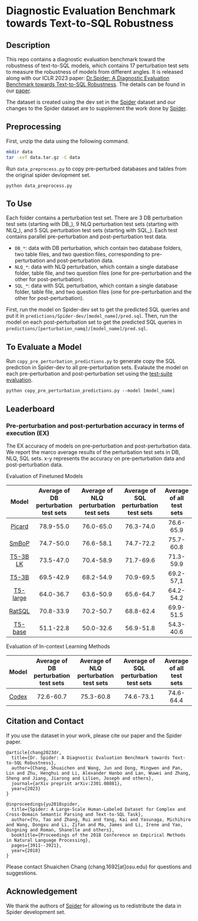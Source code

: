 # Diagnostic Evaluation Benchmark towards Text-to-SQL Robustness

## Description
This repo contains a diagnostic evaluation benchmark toward the robustness of text-to-SQL models, which contains 17 perturbation test sets to measure the robustness of models from different angles. It is released along with our ICLR 2023 paper: [Dr.Spider: A Diagnostic Evaluation Benchmark towards Text-to-SQL Robustness](https://arxiv.org/pdf/2301.08881.pdf).
The details can be found in our [paper](https://arxiv.org/pdf/2301.08881.pdf). 

The dataset is created using the dev set in the [Spider](https://yale-lily.github.io/spider) dataset and our changes to the Spider dataset are to supplement the work done by [Spider](https://arxiv.org/abs/1809.08887).

## Preprocessing

First, unzip the data using the following command.
```bash
mkdir data
tar -xvf data.tar.gz -C data
```

Run ``data_preprocess.py`` to copy pre-perturbed databases and tables from the original spider devlopment set.

```
python data_preprocess.py
```

## To Use

Each folder contains a perturbation test set. There are 3 DB perturbation test sets (starting with DB_), 9 NLQ perturbation test sets (starting with NLQ_), and 5 SQL perturbation test sets (starting with SQL_). Each test contains parallel pre-perturbation and post-perturbation test data. 

* `DB_*`: data with DB perturbation, which contain two database folders, two table files, and two question files, corresponding to pre-perturbation and post-perturbation data.
* `NLQ_*`: data with NLQ perturbation, which contain a single database folder, table file, and two question files (one for pre-perturbation and the other for post-perturbation).
* `SQL_*`: data with SQL perturbation, which contain a single database folder, table file, and two question files (one for pre-perturbation and the other for post-perturbation).

First, run the model on Spider-dev set to get the predicted SQL queries and put it in ``predictions/Spider-dev/[model_name]/pred.sql``.
Then, run the model on each post-perturbation set to get the predicted SQL queries in ``predictions/[perturbation_namq]/[model_name]/pred.sql``.

## To Evaluate a Model

Run ``copy_pre_perturbation_predictions.py`` to generate copy the SQL prediction in Spider-dev to all pre-perturbation sets.
Evalaute the model on each pre-perturbation and post-perturbation set using the [test-suite evaluation](https://github.com/taoyds/test-suite-sql-eval).

```
python copy_pre_perturbation_predictions.py --model [model_name]
```

## Leaderboard

### Pre-perturbation and post-perturbation accuracy in terms of execution (EX)
The EX accuracy of models on pre-perturbation and post-perturbation data. We report the marco average results of the perturbation test sets in DB, NLQ, SQL sets. x-y represents the accuracy on pre-perturbation data and post-perturbation data.


Evaluation of Finetuned Models

|                      Model                       | Average of DB perturbation test sets | Average of NLQ perturbation test sets | Average of SQL perturbation test sets | Average of all test sets |
|:------------------------------------------------:|:------------------------------------:|:-------------------------------------:|:-------------------------------------:|:------------------------:|
|  [Picard](https://arxiv.org/pdf/2109.05093.pdf)  |              78.9-55.0               |               76.0-65.0               |               76.3-74.0               |        76.6-65.9         |
|  [SmBoP](https://arxiv.org/pdf/2010.12412.pdf)   |              74.7-50.0               |               76.6-58.1               |               74.7-72.2               |        75.7-60.8         |
| [T5-3B LK](https://arxiv.org/pdf/2010.12725.pdf) |              73.5-47.0               |               70.4-58.9               |               71.7-69.6               |        71.3-59.9         |
|  [T5-3B](https://arxiv.org/pdf/1910.10683.pdf)   |              69.5-42.9               |               68.2-54.9               |               70.9-69.5               |        69.2-57,1         |
| [T5-large](https://arxiv.org/pdf/1910.10683.pdf) |              64.0-36.7               |               63.6-50.9               |               65.6-64.7               |        64.2-54.2         |
|  [RatSQL](https://arxiv.org/pdf/1911.04942.pdf)  |              70.8-33.9               |               70.2-50.7               |               68.8-62.4               |        69.9-51.5         |
| [T5-base](https://arxiv.org/pdf/1910.10683.pdf)  |              51.1-22.8               |               50.0-32.6               |               56.9-51.8               |        54.3-40.6         |

Evaluation of In-context Learning Methods

|                      Model                       | Average of DB perturbation test sets | Average of NLQ perturbation test sets | Average of SQL perturbation test sets | Average of all test sets |
|:------------------------------------------------:|:------------------------------------:|:-------------------------------------:|:-------------------------------------:|:------------------------:|
|  [Codex](https://arxiv.org/pdf/2107.03374.pdf)  |              72.6-60.7               |               75.3-60.8               |               74.6-73.1               |        74.6-64.4         |

## Citation and Contact

If you use the dataset in your work, please cite our paper and the Spider paper.
```
@article{chang2023dr,
  title={Dr. Spider: A Diagnostic Evaluation Benchmark towards Text-to-SQL Robustness},
  author={Chang, Shuaichen and Wang, Jun and Dong, Mingwen and Pan, Lin and Zhu, Henghui and Li, Alexander Hanbo and Lan, Wuwei and Zhang, Sheng and Jiang, Jiarong and Lilien, Joseph and others},
  journal={arXiv preprint arXiv:2301.08881},
  year={2023}
}

@inproceedings{yu2018spider,
  title={Spider: A Large-Scale Human-Labeled Dataset for Complex and Cross-Domain Semantic Parsing and Text-to-SQL Task},
  author={Yu, Tao and Zhang, Rui and Yang, Kai and Yasunaga, Michihiro and Wang, Dongxu and Li, Zifan and Ma, James and Li, Irene and Yao, Qingning and Roman, Shanelle and others},
  booktitle={Proceedings of the 2018 Conference on Empirical Methods in Natural Language Processing},
  pages={3911--3921},
  year={2018}
}
```
Please contact Shuaichen Chang (chang.1692[at]osu.edu) for questions and suggestions.

## Acknowledgement

We thank the authors of [Spider](https://arxiv.org/pdf/1809.08887.pdf) for allowing us to redistribute the data in Spider development set.
